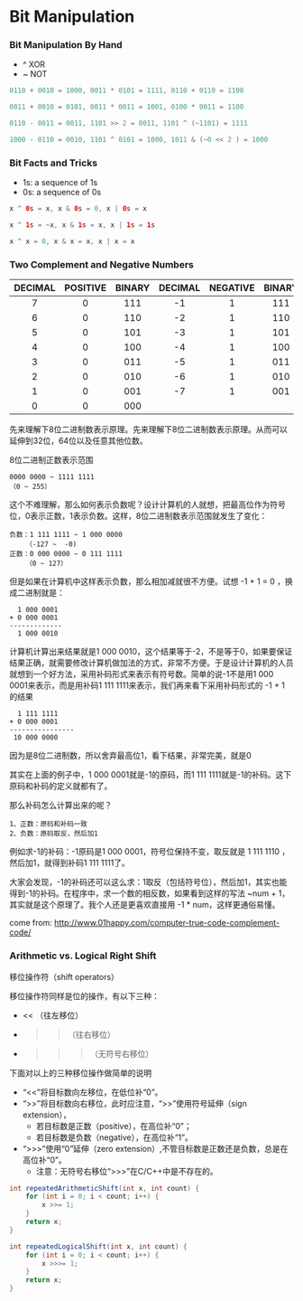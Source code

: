 # Bit Manipulation

### Bit Manipulation By Hand

- ^ XOR
- ~ NOT

```java
0110 + 0010 = 1000, 0011 * 0101 = 1111, 0110 + 0110 = 1100

0011 + 0010 = 0101, 0011 * 0011 = 1001, 0100 * 0011 = 1100

0110 - 0011 = 0011, 1101 >> 2 = 0011, 1101 ^ (~1101) = 1111

1000 - 0110 = 0010, 1101 ^ 0101 = 1000, 1011 & (~0 << 2 ) = 1000
```

### Bit Facts and Tricks

- 1s: a sequence of 1s
- 0s: a sequence of 0s

```java
x ^ 0s = x, x & 0s = 0, x | 0s = x

x ^ 1s = ~x, x & 1s = x, x | 1s = 1s

x ^ x = 0, x & x = x, x | x = x
```

### Two Complement and Negative Numbers

| DECIMAL | POSITIVE | BINARY | DECIMAL | NEGATIVE | BINARY |
|:-------:|:--------:|:------:|:-------:|:--------:|:------:|
|    7    |     0    |   111  |    -1   |     1    |   111  |
|    6    |     0    |   110  |    -2   |     1    |   110  |
|    5    |     0    |   101  |    -3   |     1    |   101  |
|    4    |     0    |   100  |    -4   |     1    |   100  |
|    3    |     0    |   011  |    -5   |     1    |   011  |
|    2    |     0    |   010  |    -6   |     1    |   010  |
|    1    |     0    |   001  |    -7   |     1    |   001  |
|    0    |     0    |   000  |         |          |        |

先来理解下8位二进制数表示原理。先来理解下8位二进制数表示原理。从而可以延伸到32位，64位以及任意其他位数。

8位二进制正数表示范围

```
0000 0000 ~ 1111 1111
（0 ~ 255）
```

这个不难理解，那么如何表示负数呢？设计计算机的人就想，把最高位作为符号位，0表示正数，1表示负数。这样，8位二进制数表示范围就发生了变化：

```
负数：1 111 1111 ~ 1 000 0000 
    （-127 ~  -0)
正数：0 000 0000 ~ 0 111 1111
    （0 ~ 127）
```

但是如果在计算机中这样表示负数，那么相加减就很不方便。试想 -1 + 1 = 0 ，换成二进制就是：

```
  1 000 0001
+ 0 000 0001
-------------
  1 000 0010
```

计算机计算出来结果就是1 000 0010，这个结果等于-2，不是等于0，如果要保证结果正确，就需要修改计算机做加法的方式，非常不方便。于是设计计算机的人员就想到一个好方法，采用补码形式来表示有符号数。简单的说-1不是用1 000 0001来表示，而是用补码1 111 1111来表示，我们再来看下采用补码形式的 -1 + 1 的结果

```
  1 111 1111
+ 0 000 0001
----------------
 10 000 0000
```

因为是8位二进制数，所以舍弃最高位1，看下结果，非常完美，就是0

其实在上面的例子中，1 000 0001就是-1的原码，而1 111 1111就是-1的补码。这下原码和补码的定义就都有了。

那么补码怎么计算出来的呢？

```
1、正数：原码和补码一致
2、负数：原码取反，然后加1
```

例如求-1的补码：-1原码是1 000 0001，符号位保持不变，取反就是 1 111 1110 ，然后加1，就得到补码1 111 1111了。

大家会发现，-1的补码还可以这么求：1取反（包括符号位），然后加1，其实也能得到-1的补码。在程序中，求一个数的相反数，如果看到这样的写法 ~num + 1，其实就是这个原理了。我个人还是更喜欢直接用 -1 * num，这样更通俗易懂。

come from: http://www.01happy.com/computer-true-code-complement-code/

### Arithmetic vs. Logical Right Shift

移位操作符（shift operators）
   
移位操作符同样是位的操作，有以下三种：

- <<    （往左移位）
- >>    （往右移位）
- >>>   （无符号右移位）

下面对以上的三种移位操作做简单的说明
   
- “<<”将目标数向左移位，在低位补“0”。
- “>>”将目标数向右移位，此时应注意，“>>”使用符号延伸（sign extension），
	+ 若目标数是正数（positive），在高位补“0”；
	+ 若目标数是负数（negative），在高位补“1”。
- “>>>”使用“0”延伸（zero extension）,不管目标数是正数还是负数，总是在高位补“0”。
	+ 注意：无符号右移位“>>>”在C/C++中是不存在的。
	
```java
int repeatedArithmeticShift(int x, int count) {
	for (int i = 0; i < count; i++) {
		x >>= 1;
	}
	return x;
}

int repeatedLogicalShift(int x, int count) {
	for (int i = 0; i < count; i++) {
		x >>>= 1;
	}
	return x;
}
```
